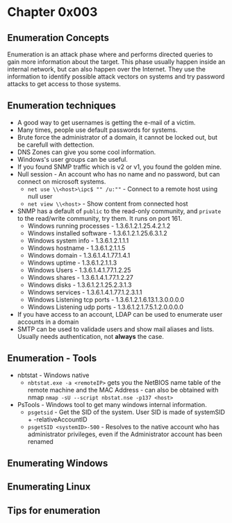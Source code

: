 # Chapter 0x003

## Enumeration Concepts

Enumeration is an attack phase where and performs directed queries to gain more information about the target. This phase usually happen inside an internal network, but can also happen over the Internet. They use the information to identify possible attack vectors on systems and try password attacks to get access to those systems. 

## Enumeration techniques

- A good way to get usernames is getting the e-mail of a victim.
- Many times, people use default passwords for systems.
- Brute force the administrator of a domain, it cannot be locked out, but be carefull with dettection.
- DNS Zones can give you some cool information.
- Windows's user groups can be useful.
- If you found SNMP traffic which is v2 or v1, you found the golden mine.
- Null session - An account who has no name and no password, but can connect on microsoft systems.
    - `net use \\<host>\ipc$ "" /u:""` - Connect to a remote host using null user
    - `net view \\<host>` - Show content from connected host
- SNMP has a default of `public` to the read-only community, and `private` to the read/write community, try them. It runs on port 161.
    - Windows running processes - 1.3.6.1.2.1.25.4.2.1.2
    - Windows installed software - 1.3.6.1.2.1.25.6.3.1.2
    - Windows system info - 1.3.6.1.2.1.1.1
    - Windows hostname - 1.3.6.1.2.1.1.5
    - Windows domain - 1.3.6.1.4.1.77.1.4.1
    - Windows uptime - 1.3.6.1.2.1.1.3
    - Windows Users - 1.3.6.1.4.1.77.1.2.25
    - Windows shares - 1.3.6.1.4.1.77.1.2.27
    - Windows disks - 1.3.6.1.2.1.25.2.3.1.3
    - Windows services - 1.3.6.1.4.1.77.1.2.3.1.1
    - Windows Listening tcp ports - 1.3.6.1.2.1.6.13.1.3.0.0.0.0
    - Windows Listening udp ports - 1.3.6.1.2.1.7.5.1.2.0.0.0.0
- If you have access to an account, LDAP can be used to enumerate user accounts in a domain
- SMTP can be used to validade users and show mail aliases and lists. Usually needs authentication, not **always** the case.

## Enumeration - Tools

- nbtstat - Windows native
    - `nbtstat.exe -a <remoteIP>` gets you the NetBIOS name table of the remote machine and the MAC Address - can also be obtained with nmap `nmap -sU --script nbstat.nse -p137 <host>`
- PsTools - Windows tool to get many windows internal information.
    - `psgetsid` - Get the SID of the system. User SID is made of systemSID + -relativeAccountID
    - `psgetSID <systemID>-500` - Resolves to the native account who has administrator privileges, even if the Administrator account has been renamed



## Enumerating Windows


## Enumerating Linux


## Tips for enumeration
